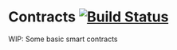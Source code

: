# Contracts [![Build Status](https://travis-ci.org/Neufund/Contracts.svg?branch=master)](https://travis-ci.org/Neufund/Contracts)
WIP: Some basic smart contracts
